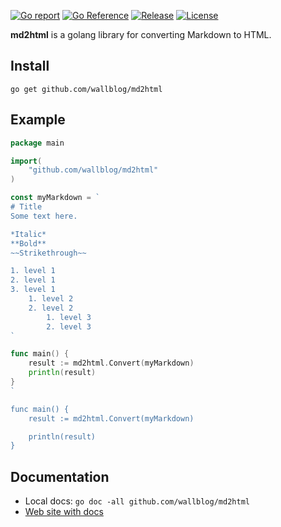 [![Go report](https://goreportcard.com/badge/github.com/wallblog/md2html)](https://goreportcard.com/report/github.com/wallblog/md2html)
[![Go Reference](https://pkg.go.dev/badge/github.com/wallblog/md2html.svg)](https://pkg.go.dev/github.com/wallblog/md2html)
[![Release](https://img.shields.io/github/v/release/wallblog/md2html)](https://github.com/wallblog/md2html/releases/latest)
[![License](https://img.shields.io/github/license/wallblog/md2html)](LICENSE)

**md2html** is a golang library for converting Markdown to HTML.

## Install
```
go get github.com/wallblog/md2html
```

## Example
```go
package main

import(
	"github.com/wallblog/md2html"
)

const myMarkdown = `
# Title
Some text here.

*Italic*
**Bold**
~~Strikethrough~~

1. level 1
2. level 1
3. level 1
    1. level 2
    2. level 2
        1. level 3
        2. level 3
`

func main() {
	result := md2html.Convert(myMarkdown)
	println(result)
}
`

func main() {
	result := md2html.Convert(myMarkdown)

	println(result)
}
```

## Documentation
- Local docs: `go doc -all github.com/wallblog/md2html`
- [Web site with docs](https://pkg.go.dev/github.com/wallblog/md2html)
